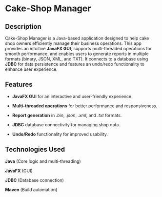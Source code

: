 # Cake-Shop Manager

## Description

Cake-Shop Manager is a Java-based application designed to help cake shop owners efficiently manage their business operations. This app provides an intuitive **JavaFX GUI**, supports multi-threaded operations for smooth performance, and enables users to generate reports in multiple formats (binary, JSON, XML, and TXT). It connects to a database using **JDBC** for data persistence and features an undo/redo functionality to enhance user experience.

## Features

- **JavaFX GUI** for an interactive and user-friendly experience.

- **Multi-threaded operations** for better performance and responsiveness.

- **Report generation** in *.bin*, *.json*, *.xml*, and *.txt* formats.

- **JDBC** database connectivity for managing shop data.

- **Undo/Redo** functionality for improved usability.

## Technologies Used

**Java** (Core logic and multi-threading)

**JavaFX** (GUI)

**JDBC** (Database connection)

**Maven** (Build automation)
